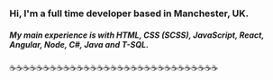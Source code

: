 ### Hi, I'm a full time developer based in Manchester, UK.

##### My main experience is with HTML, CSS (SCSS), JavaScript, React, Angular, Node, C#, Java and T-SQL.

:coffee::coffee::coffee::coffee::coffee::coffee::coffee::coffee::coffee::coffee::coffee::coffee::coffee::coffee::coffee::coffee::coffee::coffee::coffee::coffee::coffee::coffee::coffee::coffee::coffee::coffee::coffee::coffee::coffee::coffee::coffee:

<!--
**henleyb/henleyb** is a ✨ _special_ ✨ repository because its `README.md` (this file) appears on your GitHub profile.

Here are some ideas to get you started:

- 🔭 I’m currently working on ...
- 🌱 I’m currently learning ...
- 👯 I’m looking to collaborate on ...
- 🤔 I’m looking for help with ...
- 💬 Ask me about ...
- 📫 How to reach me: ...
- 😄 Pronouns: ...
- ⚡ Fun fact: ...
-->
